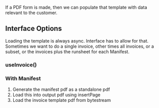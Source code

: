 If a PDF form is made, then we can populate that template with data relevant to the customer.

## Interface Options
Loading the template is always async.  Interface has to allow for that.
Sometimes we want to do a single invoice, other times all invoices, or a subset, or the invoices plus the runsheet for each Manifest.

### useInvoice()

### With Manifest
1. Generate the manifest pdf as a standalone pdf
2. Load this into output pdf using insertPage
3. Load the invoice template pdf from bytestream